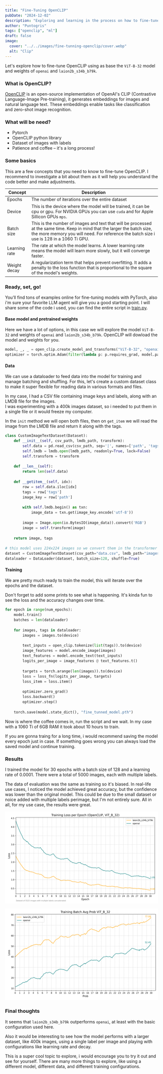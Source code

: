 ```yaml
---
title: "Fine-Tuning OpenCLIP"
pubDate: "2024-12-02"
description: "Exploring and learning in the process on how to fine-tune OpenCLIP using the ViT-B-32 model and the weights of openai and laion2b_s34b_b79k."
author: "Puntogris"
tags: ["openclip", "ml"]
draft: false
image:
  cover: "../../images/fine-tunning-openclip/cover.webp"
  alt: "Clip"
---
```


Let's explore how to fine-tune OpenCLIP using as base the `ViT-B-32` model and weights of `openai` and `laion2b_s34b_b79k`.

### What is OpenCLIP?

[OpenCLIP](https://github.com/mlfoundations/open_clip) is an open-source implementation of OpenAI's CLIP (Contrastive Language-Image Pre-training), it generates embeddings for images and natural language text. These embeddings enable tasks like classification and zero-shot image recognition.

### What will be need?

- Pytorch
- OpenCLIP python library
- Dataset of images with labels
- Patience and coffee – it's a long process!

### Some basics

This are a few concepts that you need to know to fine-tune OpenCLIP. I recommend to investigate a bit about them as it will help you understand the code better and make adjustments.

| Concept       | Description                                                                                                                                                                                                            |
| ------------- | ---------------------------------------------------------------------------------------------------------------------------------------------------------------------------------------------------------------------- |
| Epochs        | The number of iterations over the entire dataset                                                                                                                                                                       |
| Device        | This is the device where the model will be trained, it can be cpu or gpu. For NVIDIA GPUs you can use `cuda` and for Apple Sillicon GPUs `mps`.                                                                        |
| Batch size    | This is the number of images and text that will be processed at the same time. Keep in mind that the larger the batch size, the more memory you will need. For reference the batch size i use is 128 in a 1060 Ti GPU. |
| Learning rate | The rate at which the model learns. A lower learning rate means the model will learn more slowly, but it will converge faster.                                                                                         |
| Weight decay  | A regularization term that helps prevent overfitting. It adds a penalty to the loss function that is proportional to the square of the model's weights.                                                                |

### Ready, set, go!

You’ll find tons of examples online for fine-tuning models with PyTorch, also i'm sure your favorite LLM agent will give you a good starting point.
I will share some of the code i used, you can find the entire script in [train.py](https://github.com/puntogris/clipper/scripts/train.py).

#### Base model and pretrained weights

Here we have a lot of options, in this case we will explore the model `ViT-B-32` and weights of `openai` and `laion2b_s34b_b79k`.
OpenCLIP will dowload the model and weights for you.

```python
model, _, _ = open_clip.create_model_and_transforms("ViT-B-32", "openai")
optimizer = torch.optim.Adam(filter(lambda p: p.requires_grad, model.parameters()), 5e-6)
```

#### Data

We can use a dataloader to feed data into the model for training and manage batching and shuffling.
For this, let's create a custom dataset class to make it super flexible for reading data in various formats and files.

In my case, I had a CSV file containing image keys and labels, along with an LMDB file for the images.  
I was experimenting with a 400k images dataset, so i needed to put them in a single file or it would freeze my computer.

In the `init` method we will open both files, then on `get_item` we will read the image from the LMDB file and return it along with the tags.

```python
class CustomImageTextDataset(Dataset):
    def __init__(self, csv_path, lmdb_path, transform):
        self.data = pd.read_csv(csv_path, sep='|', names=['path', 'tags'], header=0)
        self.lmdb = lmdb.open(lmdb_path, readonly=True, lock=False)
        self.transform = transform

    def __len__(self):
        return len(self.data)

    def __getitem__(self, idx):
        row = self.data.iloc[idx]
        tags = row['tags']
        image_key = row['path']

        with self.lmdb.begin() as txn:
            image_data = txn.get(image_key.encode('utf-8'))

        image = Image.open(io.BytesIO(image_data)).convert('RGB')
        image = self.transform(image)

    return image, tags

# this model uses 224x224 images so we convert them in the transformer
dataset = CustomImageTextDataset(csv_path="data.csv", lmdb_path="images.lmdb", transform=transformer)
dataloader = DataLoader(dataset, batch_size=128, shuffle=True)
```

#### Training

We are pretty much ready to train the model, this will iterate over the epochs and the dataset.

Don't forget to add some prints to see what is happening. It's kinda fun to see the loss and the accuracy changes over time.

```python
for epoch in range(num_epochs):
    model.train()
    batches = len(dataloader)

    for images, tags in dataloader:
        images = images.to(device)

        text_inputs = open_clip.tokenize(list(tags)).to(device)
        image_features = model.encode_image(images)
        text_features = model.encode_text(text_inputs)
        logits_per_image = image_features @ text_features.t()

        targets = torch.arange(len(images)).to(device)
        loss = loss_fn(logits_per_image, targets)
        loss_item = loss.item()

        optimizer.zero_grad()
        loss.backward()
        optimizer.step()

    torch.save(model.state_dict(), "fine_tunned_model.pth")
```

Now is where the coffee comes in, run the script and we wait. In my case with a 1060 Ti of 6GB RAM it took about 10 hours to train.

If you are gonna traing for a long time, i would recommend saving the model every epoch just in case. If something goes wrong you can always load the saved model and continue training.

### Results

I trained the model for 30 epochs with a batch size of 128 and a learning rate of 0.0001.
There were a total of 5000 images, each with multiple labels.

The data of evaluation was the same as training so it's biased. In real-life use cases, I noticed the model achieved great accuracy, but the confidence was lower than the original model. This could be due to the small dataset or noice added with multiple labels perimage, but I'm not entirely sure. All in all, for my use case, the results were great.

![Loss](../../images/fine-tunning-openclip/loss.png)

![Prob](../../images/fine-tunning-openclip/prob.png)

### Final thoughts

It seems that `laion2b_s34b_b79k` outperforms `openai`, at least with the basic configuration used here.

Also it would be interesting to see how the model performs with a larger dataset, like 400k images, using a single label per image and playing with configurations like learning rate and decay.

This is a super cool topic to explore, i would encourage you to try it out and see for yourself. There are many more things to explore, like using a different model, different data, and different training configurations.
